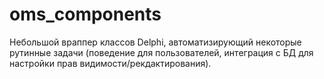 # oms_components

Небольшой враппер классов Delphi, автоматизирующий некоторые рутинные задачи (поведение для пользователей, интеграция с БД для настройки прав видимости/рекдактирования).
